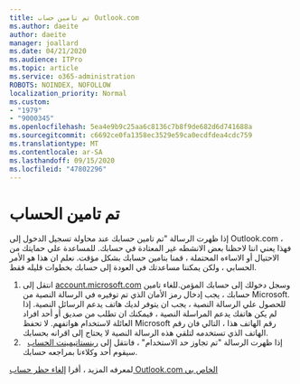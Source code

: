 ```yaml
---
title: تم تامين حساب Outlook.com
ms.author: daeite
author: daeite
manager: joallard
ms.date: 04/21/2020
ms.audience: ITPro
ms.topic: article
ms.service: o365-administration
ROBOTS: NOINDEX, NOFOLLOW
localization_priority: Normal
ms.custom:
- "1979"
- "9000345"
ms.openlocfilehash: 5ea4e9b9c25aa6c8136c7b8f9de682d6d741688a
ms.sourcegitcommit: c6692ce0fa1358ec3529e59ca0ecdfdea4cdc759
ms.translationtype: MT
ms.contentlocale: ar-SA
ms.lasthandoff: 09/15/2020
ms.locfileid: "47802296"
---
```

# <a name="account-locked"></a>تم تامين الحساب

إذا ظهرت الرسالة "تم تامين حسابك عند محاولة تسجيل الدخول إلى Outlook.com ، فهذا يعني اننا لاحظنا بعض الانشطه غير المعتادة في حسابك. للمساعدة علي حمايتك من الاحتيال أو الاساءه المحتملة ، قمنا بتامين حسابك بشكل مؤقت. نعلم ان هذا هو الأمر الحسابي ، ولكن يمكننا مساعدتك في العودة إلى حسابك بخطوات قليله فقط.

1. انتقل إلى [account.microsoft.com](https://go.microsoft.com/fwlink/?linkid=2090484) وسجل دخولك إلى حسابك المؤمن.للغاء تامين حسابك ، يجب إدخال رمز الأمان الذي تم توفيره في الرسالة النصية من Microsoft. للحصول علي الرسالة النصية ، يجب ان يتوفر لديك هاتف يدعم الرسائل النصية. إذا لم يكن هاتفك يدعم المراسلة النصية ، فيمكنك ان تطلب من صديق أو أحد افراد العائلة لاستخدام هواتفهم. لا تحفظ Microsoft رقم الهاتف هذا ، التالي فان رقم الهاتف الذي تستخدمه لتلقي هذه الرسالة النصية لا يحتاج إلى اقرانه بحسابك.
2. إذا ظهرت الرسالة "تم تجاوز حد الاستخدام" ، فانتقل إلى [رينستاتيمينت الحساب](https://go.microsoft.com/fwlink/?linkid=2090483)   سيقوم أحد وكلاءنا بمراجعه حسابك.

لمعرفه المزيد ، أقرا [إلغاء حظر حساب Outlook.com الخاص بي](https://support.office.com/article/f4ad2701-d166-4d8b-8a6a-9af2a1f8a4c4?wt.mc_id=Office_Outlook_com_Alchemy) 